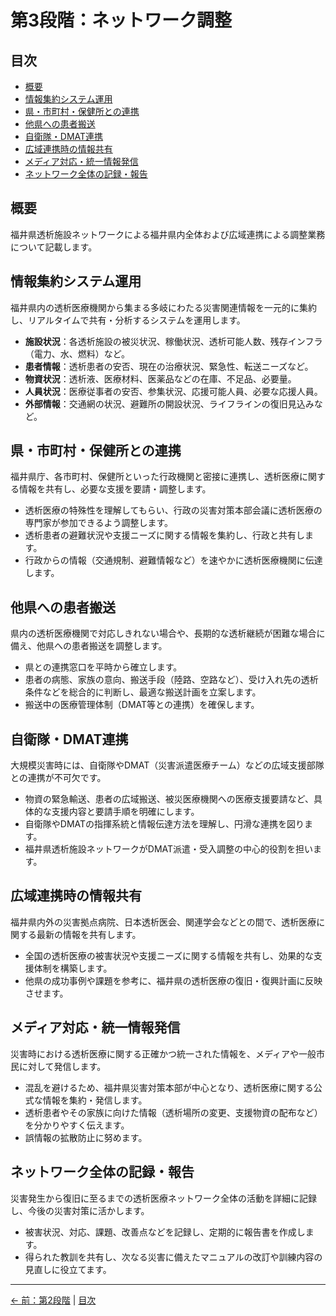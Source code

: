 # 第3段階：ネットワーク調整

## 目次

- [概要](#概要)
- [情報集約システム運用](#情報集約システム運用)
- [県・市町村・保健所との連携](#県市町村保健所との連携)
- [他県への患者搬送](#他県への患者搬送)
- [自衛隊・DMAT連携](#自衛隊dmat連携)
- [広域連携時の情報共有](#広域連携時の情報共有)
- [メディア対応・統一情報発信](#メディア対応統一情報発信)
- [ネットワーク全体の記録・報告](#ネットワーク全体の記録報告)

## 概要

福井県透析施設ネットワークによる福井県内全体および広域連携による調整業務について記載します。

## 情報集約システム運用

福井県内の透析医療機関から集まる多岐にわたる災害関連情報を一元的に集約し、リアルタイムで共有・分析するシステムを運用します。

- **施設状況**：各透析施設の被災状況、稼働状況、透析可能人数、残存インフラ（電力、水、燃料）など。
- **患者情報**：透析患者の安否、現在の治療状況、緊急性、転送ニーズなど。
- **物資状況**：透析液、医療材料、医薬品などの在庫、不足品、必要量。
- **人員状況**：医療従事者の安否、参集状況、応援可能人員、必要な応援人員。
- **外部情報**：交通網の状況、避難所の開設状況、ライフラインの復旧見込みなど。

## 県・市町村・保健所との連携

福井県庁、各市町村、保健所といった行政機関と密接に連携し、透析医療に関する情報を共有し、必要な支援を要請・調整します。

- 透析医療の特殊性を理解してもらい、行政の災害対策本部会議に透析医療の専門家が参加できるよう調整します。
- 透析患者の避難状況や支援ニーズに関する情報を集約し、行政と共有します。
- 行政からの情報（交通規制、避難情報など）を速やかに透析医療機関に伝達します。

## 他県への患者搬送

県内の透析医療機関で対応しきれない場合や、長期的な透析継続が困難な場合に備え、他県への患者搬送を調整します。

- 県との連携窓口を平時から確立します。
- 患者の病態、家族の意向、搬送手段（陸路、空路など）、受け入れ先の透析条件などを総合的に判断し、最適な搬送計画を立案します。
- 搬送中の医療管理体制（DMAT等との連携）を確保します。

## 自衛隊・DMAT連携

大規模災害時には、自衛隊やDMAT（災害派遣医療チーム）などの広域支援部隊との連携が不可欠です。

- 物資の緊急輸送、患者の広域搬送、被災医療機関への医療支援要請など、具体的な支援内容と要請手順を明確にします。
- 自衛隊やDMATの指揮系統と情報伝達方法を理解し、円滑な連携を図ります。
- 福井県透析施設ネットワークがDMAT派遣・受入調整の中心的役割を担います。

## 広域連携時の情報共有

福井県内外の災害拠点病院、日本透析医会、関連学会などとの間で、透析医療に関する最新の情報を共有します。

- 全国の透析医療の被害状況や支援ニーズに関する情報を共有し、効果的な支援体制を構築します。
- 他県の成功事例や課題を参考に、福井県の透析医療の復旧・復興計画に反映させます。

## メディア対応・統一情報発信

災害時における透析医療に関する正確かつ統一された情報を、メディアや一般市民に対して発信します。

- 混乱を避けるため、福井県災害対策本部が中心となり、透析医療に関する公式な情報を集約・発信します。
- 透析患者やその家族に向けた情報（透析場所の変更、支援物資の配布など）を分かりやすく伝えます。
- 誤情報の拡散防止に努めます。

## ネットワーク全体の記録・報告

災害発生から復旧に至るまでの透析医療ネットワーク全体の活動を詳細に記録し、今後の災害対策に活かします。

- 被害状況、対応、課題、改善点などを記録し、定期的に報告書を作成します。
- 得られた教訓を共有し、次なる災害に備えたマニュアルの改訂や訓練内容の見直しに役立てます。

---
[← 前：第2段階](02-施設別対応.md) | [目次](index.md)
